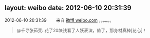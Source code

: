 layout: weibo
date: 2012-06-10 20:31:39
---
<meta name="referrer" content="no-referrer" />

2012-06-10 20:31:39  &nbsp;&nbsp;&nbsp;&nbsp;&nbsp;&nbsp; 来自 <a href="http://weibo.com/" rel="nofollow">微博 weibo.com</a>
。。。。。。
>  @千寻张茹斐: 花了20块钱看了人妖表演，值了，那身材真棒[花心]！ ​​​
